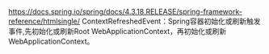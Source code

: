 https://docs.spring.io/spring/docs/4.3.18.RELEASE/spring-framework-reference/htmlsingle/
ContextRefreshedEvent：Spring容器初始化或刷新触发事件,先初始化或刷新Root WebApplicationContext，再初始化或刷新WebApplicationContext。
